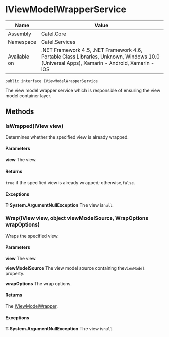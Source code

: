 

# IViewModelWrapperService

Name|Value
---|---
Assembly|Catel.Core
Namespace|Catel.Services
Available on|.NET Framework 4.5, .NET Framework 4.6, Portable Class Libraries, Unknown, Windows 10.0 (Universal Apps), Xamarin - Android, Xamarin - iOS

```
public interface IViewModelWrapperService
```

The view model wrapper service which is responsible of ensuring the view model container layer.



## Methods

### IsWrapped(IView view)

Determines whether the specified view is already wrapped.

#### Parameters

**view**
The view.

#### Returns

`true` if the specified view is already wrapped; otherwise,`false`.

#### Exceptions

**T:System.ArgumentNullException**
The view is`null`.



### Wrap(IView view, object viewModelSource, WrapOptions wrapOptions)

Wraps the specified view.

#### Parameters

**view**
The view.

**viewModelSource**
The view model source containing the`ViewModel` property.

**wrapOptions**
The wrap options.

#### Returns

The [IViewModelWrapper](#).

#### Exceptions

**T:System.ArgumentNullException**
The view is`null`.



